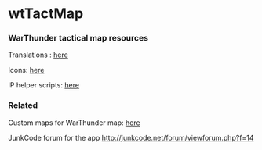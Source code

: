 wtTactMap
=========

### WarThunder tactical map resources

Translations : [here](./translations/)

Icons:  [here](./icons)

IP helper scripts: [here](./ip_help)

### Related
Custom maps for WarThunder map: [here](https://github.com/JunkCode/Custom-WarThunder-maps)

JunkCode forum for the app http://junkcode.net/forum/viewforum.php?f=14

